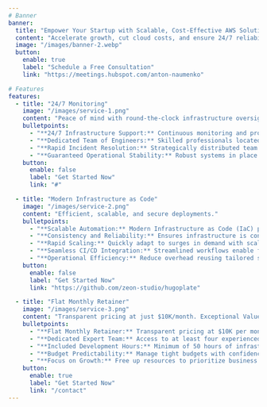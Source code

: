 ```yaml
---
# Banner
banner:
  title: "Empower Your Startup with Scalable, Cost-Effective AWS Solutions"
  content: "Accelerate growth, cut cloud costs, and ensure 24/7 reliability with our expert-managed flat-price infrastructure services."
  image: "/images/banner-2.webp"
  button:
    enable: true
    label: "Schedule a Free Consultation"
    link: "https://meetings.hubspot.com/anton-naumenko"

# Features
features:
  - title: "24/7 Monitoring"
    image: "/images/service-1.png"
    content: "Peace of mind with round-the-clock infrastructure oversight. Global Coverage for Unmatched Reliability."
    bulletpoints:
      - "**24/7 Infrastructure Support:** Continuous monitoring and protection of your infrastructure to prevent downtime."
      - "**Dedicated Team of Engineers:** Skilled professionals located across North America, South America, and Europe for global coverage."
      - "**Rapid Incident Resolution:** Strategically distributed team ensures minimal response latency regardless of time zone."
      - "**Guaranteed Operational Stability:** Robust systems in place to ensure your infrastructure remains secure and operational around the clock."
    button:
      enable: false
      label: "Get Started Now"
      link: "#"

  - title: "Modern Infrastructure as Code"
    image: "/images/service-2.png"
    content: "Efficient, scalable, and secure deployments."
    bulletpoints:
      - "**Scalable Automation:** Modern Infrastructure as Code (IaC) practices automate cloud resource deployment and management."
      - "**Consistency and Reliability:** Ensures infrastructure is consistent, repeatable, and free from human error."
      - "**Rapid Scaling:** Quickly adapt to surges in demand with scalable, automated infrastructure."
      - "**Seamless CI/CD Integration:** Streamlined workflows enable faster deployments with built-in IaC compatibility."
      - "**Operational Efficiency:** Reduce overhead reusing tailored solutions that eliminate manual management bottlenecks."
    button:
      enable: false
      label: "Get Started Now"
      link: "https://github.com/zeon-studio/hugoplate"

  - title: "Flat Monthly Retainer"
    image: "/images/service-3.png"
    content: "Transparent pricing at just $10K/month. Exceptional Value."
    bulletpoints:
      - "**Flat Monthly Retainer:** Transparent pricing at $10K per month with no hidden fees or unexpected costs."
      - "**Dedicated Expert Team:** Access to at least four experienced engineers providing 24/7 infrastructure monitoring and support."
      - "**Included Development Hours:** Minimum of 50 hours of infrastructure development each month for new features, performance optimization, and seamless scaling."
      - "**Budget Predictability:** Manage tight budgets with confidence, knowing your costs are fixed and your infrastructure is in expert hands."
      - "**Focus on Growth:** Free up resources to prioritize business expansion while we handle your infrastructure needs."
    button:
      enable: true
      label: "Get Started Now"
      link: "/contact"
---
```

